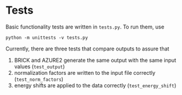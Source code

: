 # Tests

Basic functionality tests are written in `tests.py`. To run them, use

```
python -m unittests -v tests.py
```

Currently, there are three tests that compare outputs to assure that

1. BRICK and AZURE2 generate the same output with the same input values
   (`test_output`)
2. normalization factors are written to the input file correctly
   (`test_norm_factors`)
3. energy shifts are applied to the data correctly (`test_energy_shift`)
